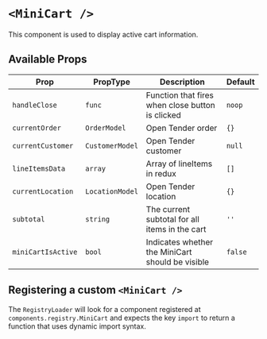 # `<MiniCart />`

This component is used to display active cart information.

## Available Props

| Prop               | PropType        | Description                                      | Default |
| ------------------ | --------------- | ------------------------------------------------ | ------- |
| `handleClose`      | `func`          | Function that fires when close button is clicked | `noop`  |
| `currentOrder`     | `OrderModel`    | Open Tender order                                | `{}`    |
| `currentCustomer`  | `CustomerModel` | Open Tender customer                             | `null`  |
| `lineItemsData`    | `array`         | Array of lineItems in redux                      | `[]`    |
| `currentLocation`  | `LocationModel` | Open Tender location                             | `{}`    |
| `subtotal`         | `string`        | The current subtotal for all items in the cart   | `''`    |
| `miniCartIsActive` | `bool`          | Indicates whether the MiniCart should be visible | `false` |

## Registering a custom `<MiniCart />`

The `RegistryLoader` will look for a component registered at `components.registry.MiniCart` and expects the key `import` to return a function that uses dynamic import syntax.
